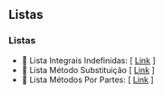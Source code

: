 ## Listas

### Listas

- 📄 Lista Integrais Indefinidas: [ [Link](https://drive.google.com/file/d/1dfXvWwNgMd5aGz6ZXgJFN3Pei7rAJN2R/view?usp=drive_link) ] <br>
- 📄 Lista Método Substituição [ [Link](https://drive.google.com/file/d/1oTWFk8wlJthuFV552NQfc2-cpij2geei/view?usp=drive_link) ] <br>
- 📄 Lista Métodos Por Partes: [ [Link](https://drive.google.com/file/d/1MISyqpwxHnBRZhE3g9GPxupX8TVTAHoO/view?usp=drive_link) ]
